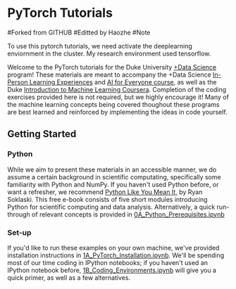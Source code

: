 # PyTorch Tutorials

#Forked from GITHUB
#Editted by Haozhe
#Note

To use this pytorch tutorials, we need activate the deeplearning enviornment in the cluster. My research environment used tensorflow.

Welcome to the PyTorch tutorials for the Duke University [+Data Science](https://plus.datascience.duke.edu/) program!
These materials are meant to accompany the +Data Science [In-Person Learning Experiences](https://plus.datascience.duke.edu/learn-ds) and [AI for Everyone course](https://plus.datascience.duke.edu/announcements/new-spring-2020-class-offering-training-ai-all-duke-students), as well as the Duke [Introduction to Machine Learning Coursera](https://www.coursera.org/learn/machine-learning-duke).
Completion of the coding exercises provided here is not required, but we highly encourage it!
Many of the machine learning concepts being covered thoughout these programs are best learned and reinforced by implementing the ideas in code yourself.

## Getting Started

### Python

While we aim to present these materials in an accessible manner, we do assume a certain background in scientific computating, specifically some familiarity with Python and NumPy.
If you haven't used Python before, or want a refresher, we recommend [Python Like You Mean It](https://www.pythonlikeyoumeanit.com/intro.html), by Ryan Soklaski. This free e-book consists of five short modules introducing Python for scientific computing and data analysis. 
Alternatively, a quick run-through of relevant concepts is provided in [0A_Python_Prerequisites.ipynb](https://github.com/kevinjliang/PyTorchTutorials/blob/master/0A_Python_Prerequisites.ipynb)

### Set-up

If you'd like to run these examples on your own machine, we've provided installation instructions in [1A_PyTorch_Installation.ipynb](https://github.com/kevinjliang/PyTorchTutorials/blob/master/1A_PyTorch_Installation.ipynb).
We'll be spending most of our time coding in IPython notebooks; if you haven't used an IPython notebook before, [1B_Coding_Environments.ipynb](https://github.com/kevinjliang/PyTorchTutorials/blob/master/1B_Coding_Environments.ipynb) will give you a quick primer, as well as a few alternatives.
